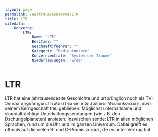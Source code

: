 ```yaml
---
layout: page
permalink: /Weltraum/Konzerne/LTR
title: LTR
sitedata:
    Konzerne:
        LTR:
            Name: "LTR"
            Besitzer: ""
            Geschaeftsfuehrer: ""
            Kategorie: "Medienkonzern"
            Konzernzentrale: "System der Träume"
            Niederlassungen: "Erde"
---
```


# LTR

LTR hat eine jahrtausendealte Geschichte und ursprünglich noch als TV-Sender angefangen. Heute ist es ein interstellarer Medienkonzern, aber seinem Kerngeschäft treu geblieben: Möglichst unterhaltsame und skandalträchtige Unterhaltungssendungen (wie z.B. den Dschungelplaneten) anbieten. Inzwischen sendet LTR in allen möglichen Sprachen, rund um die Uhr und im ganzen Universum. Dabei greift es oftmals auf die vielen B- und C-Promis zurück, die es unter Vertrag hat.
